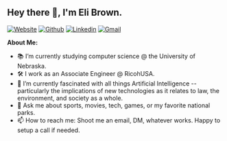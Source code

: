 ## Hey there 👋, I'm Eli Brown.

[![Website](https://img.shields.io/badge/-Website-000?style=plastic&color=red)](https://elibrown.info/)
[![Github](https://img.shields.io/badge/-Github-000?style=flat&logo=Github&logoColor=white)](https://github.com/ebrown-32)
[![Linkedin](https://img.shields.io/badge/-LinkedIn-blue?style=flat&logo=Linkedin&logoColor=white)](https://www.linkedin.com/in/ebrown03/)
[![Gmail](https://img.shields.io/badge/-Gmail-c14438?style=flat&logo=Gmail&logoColor=white)](mailto:elibrown03@gmail.com)

**About Me:**

- 📚 I’m currently studying computer science @ the University of Nebraska.
- 🛠️ I work as an Associate Engineer @ RicohUSA.
- 🌱 I’m currently fascinated with all things Artificial Intelligence -- particularly the implications of new technologies as it relates to law, the environment, and society as a whole.
- 💬 Ask me about sports, movies, tech, games, or my favorite national parks.
- 📫 How to reach me: Shoot me an email, DM, whatever works. Happy to setup a call if needed.


